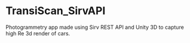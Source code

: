 # TransiScan_SirvAPI
Photogrammetry  app made using Sirv REST API and Unity 3D to capture high Re 3d render of cars.
